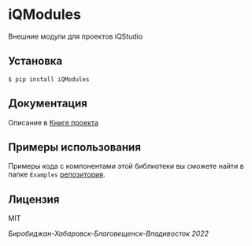 # iQModules

Внешние модули для проектов iQStudio

## Установка
```commandline
$ pip install iQModules
```

## Документация
Описание в [Книге проекта](https://iqmodiles.gitflic.space/)

## Примеры использования
Примеры кода с компонентами этой библиотеки вы сможете найти в папке `Examples` [репозитория]().

## Лицензия
MIT

_Биробиджан-Хабаровск-Благовещенск-Владивосток 2022_
